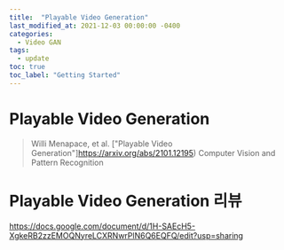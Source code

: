 ```yaml
---
title:  "Playable Video Generation"
last_modified_at: 2021-12-03 00:00:00 -0400
categories: 
  - Video GAN
tags:
  - update
toc: true
toc_label: "Getting Started"
---
```


# Playable Video Generation
> Willi Menapace, et al. ["Playable Video Generation"]https://arxiv.org/abs/2101.12195) Computer Vision and Pattern Recognition

# Playable Video Generation 리뷰

https://docs.google.com/document/d/1H-SAEcH5-XgkeRB2zzEMOQNyreLCXRNwrPlN6Q6EQFQ/edit?usp=sharing
